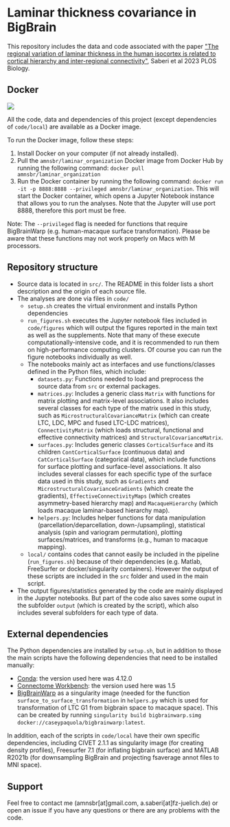 # Laminar thickness covariance in BigBrain

This repository includes the data and code associated with the paper ["The regional variation of laminar thickness in the human isocortex is related to cortical hierarchy and inter-regional connectivity"](https://journals.plos.org/plosbiology/article?id=10.1371/journal.pbio.3002365), Saberi et al 2023 PLOS Biology.

## Docker
[<img src="https://img.shields.io/badge/docker-amnsbr/laminar_organization-blue.svg?logo=docker">](https://hub.docker.com/r/amnsbr/laminar_organization)

All the code, data and dependencies of this project (except dependencies of `code/local`) are available as a Docker image.

To run the Docker image, follow these steps:

1. Install Docker on your computer (if not already installed).
2. Pull the `amnsbr/laminar_organization` Docker image from Docker Hub by running the following command: ```docker pull amnsbr/laminar_organization```
3. Run the Docker container by running the following command: ```docker run -it -p 8888:8888 --privileged amnsbr/laminar_organization```. This will start the Docker container, which opens a Jupyter Notebook instance that allows you to run the analyses. Note that the Jupyter will use port 8888, therefore this port must be free.

Note: The `--privileged` flag is needed for functions that require BigBrainWarp (e.g. human-macaque surface transformation). Please be aware that these functions may not work properly on Macs with M processors.

## Repository structure
- Source data is located in `src/`. The README in this folder lists a short description and the origin of each source file.
- The analyses are done via files in `code/`
    - `setup.sh` creates the virtual environment and installs Python dependencies
    - `run_figures.sh` executes the Jupyter notebook files included in `code/figures` which will output the figures reported in the main text as well as the supplements. Note that many of these execute computationally-intensive code, and it is recommended to run them on high-performance computing clusters. Of course you can run the figure notebooks individually as well.
    - The notebooks mainly act as interfaces and use functions/classes defined in the Python files, which include:
        - `datasets.py`: Functions needed to load and preprocess the source data from `src` or external packages.
        - `matrices.py`: Includes a generic class `Matrix` with functions for matrix plotting and matrix-level associations. It also includes several classes for each type of the matrix used in this study, such as `MicrostructuralCovarianceMatrix` (which can create LTC, LDC, MPC and fused LTC-LDC matrices), `ConnectivityMatrix` (which loads structural, functional and effective connectivity matrices) and `StructuralCovarianceMatrix`.
        - `surfaces.py`: Includes generic classes `CorticalSurface` and its children `ContCorticalSurface` (continuous data) and `CatCorticalSurface` (categorical data), which include functions for surface plotting and surface-level associations. It also includes several classes for each specific type of the surface data used in this study, such as `Gradients` and `MicrostructuralCovarianceGradients` (which create the gradients), `EffectiveConnectivityMaps` (which creates asymmetry-based hierarchy map) and `MacaqueHierarchy` (which loads macaque laminar-based hierarchy map).
        - `helpers.py`: Includes helper functions for data manipulation (parcellation/deparcellation, down-/upsampling), statistical analysis (spin and variogram permutation), plotting surfaces/matrices, and transforms (e.g., human to macaque mapping).
    - `local/` contains codes that cannot easily be included in the pipeline (`run_figures.sh`) because of their dependencies (e.g. Matlab, FreeSurfer or docker/singularity containers). However the output of these scripts are included in the `src` folder and used in the main script.
- The output figures/statistics generated by the code are mainly displayed in the Jupyter notebooks. But part of the code also saves some ouput in the subfolder `output` (which is created by the script), which also includes several subfolders for each type of data.

## External dependencies
The Python dependencies are installed by `setup.sh`, but in addition to those the main scripts have the following dependencies that need to be installed manually:
- [Conda](https://docs.conda.io/en/latest/miniconda.html): the version used here was 4.12.0
- [Connectome Workbench](https://www.humanconnectome.org/software/get-connectome-workbench): the version used here was 1.5
- [BigBrainWarp](https://bigbrainwarp.readthedocs.io/en/latest/pages/installation.html) as a singularity image (needed for the function `surface_to_surface_transformation` in `helpers.py` which is used for transformation of LTC G1 from bigbrain space to macaque space). This can be created by running `singularity build bigbrainwarp.simg docker://caseypaquola/bigbrainwarp:latest`.

In addition, each of the scripts in `code/local` have their own specific dependencies, including CIVET 2.1.1 as singularity image (for creating density profiles), Freesurfer 7.1 (for inflating bigbrain surface) and MATLAB R2021b (for downsampling BigBrain and projecting fsaverage annot files to MNI space).

## Support
Feel free to contact me (amnsbr\[at\]gmail.com, a.saberi\[at\]fz-juelich.de) or open an issue if you have any questions or there are any problems with the code.
